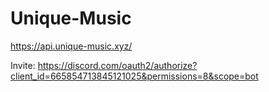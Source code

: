 # Unique-Music

https://api.unique-music.xyz/

Invite: https://discord.com/oauth2/authorize?client_id=665854713845121025&permissions=8&scope=bot
